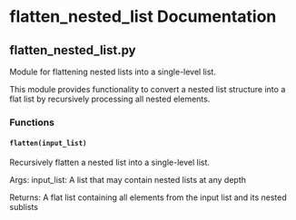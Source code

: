 # flatten_nested_list Documentation

<!-- BEGIN_PY_DOCS -->
## flatten_nested_list.py

Module for flattening nested lists into a single-level list.

This module provides functionality to convert a nested list structure
into a flat list by recursively processing all nested elements.

### Functions

#### `flatten(input_list)`

Recursively flatten a nested list into a single-level list.

Args:
    input_list: A list that may contain nested lists at any depth

Returns:
    A flat list containing all elements from the input list and its nested sublists


<!-- END_PY_DOCS -->